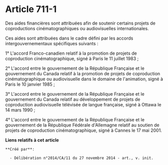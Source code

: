 # Article 711-1

Des aides financières sont attribuées afin de soutenir certains projets de coproductions cinématographiques ou audiovisuelles
internationales. 

Ces aides sont attribuées dans le cadre défini par les accords intergouvernementaux spécifiques suivants : 

1° L'accord Franco-canadien relatif à la promotion de projets de coproduction cinématographique, signé à Paris le 11 juillet
1983 ; 

2° L'accord entre le gouvernement de la République Française et le gouvernement du Canada relatif à la promotion de projets
de coproduction cinématographique ou audiovisuelle dans le domaine de l'animation, signé à Paris le 10 janvier 1985 ; 

3° L'accord entre le gouvernement de la République Française et le gouvernement du Canada relatif au développement de projets
de coproduction audiovisuelle télévisée de langue française, signé à Ottawa le 14 mars 1990 ; 

4° L'accord entre le gouvernement de la République Française et le gouvernement de la République Fédérale d'Allemagne relatif
au soutien de projets de coproduction cinématographique, signé à Cannes le 17 mai 2001.

**Liens relatifs à cet article**

	**Créé par**:

	  - Délibération n°2014/CA/11 du 27 novembre 2014 - art., v. init.
